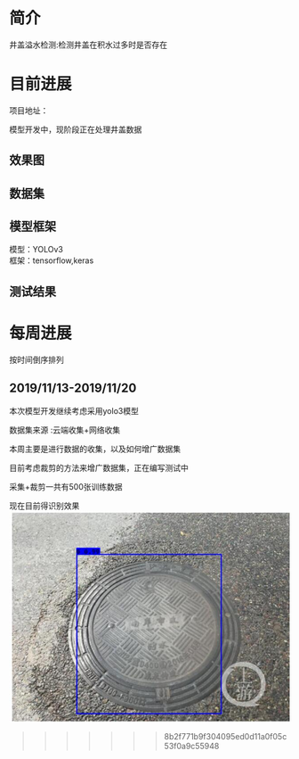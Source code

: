 

# 简介

井盖溢水检测:检测井盖在积水过多时是否存在

# 目前进展

项目地址：

模型开发中，现阶段正在处理井盖数据

## 效果图

## 数据集



## 模型框架

模型：YOLOv3   
框架：tensorflow,keras

## 测试结果



# 每周进展

按时间倒序排列

## 2019/11/13-2019/11/20

本次模型开发继续考虑采用yolo3模型 

 数据集来源 :云端收集+网络收集

本周主要是进行数据的收集，以及如何增广数据集

目前考虑裁剪的方法来增广数据集，正在编写测试中

采集+裁剪一共有500张训练数据

现在目前得识别效果   
![](https://github.com/guomxin/city-video-analysis/blob/master/R%26D/images/jinggai.jpg)
>>>>>>> 8b2f771b9f304095ed0d11a0f05c53f0a9c55948

